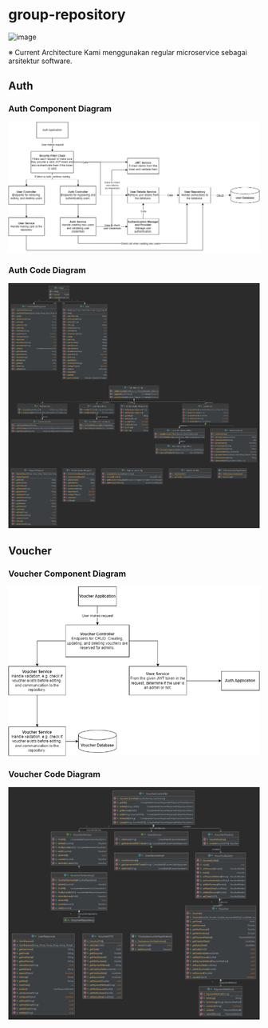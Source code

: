 # group-repository

![image](https://github.com/advpro-b3/group-repository/assets/122561514/9c59a941-9542-40c7-aebb-ec00713b2bc6)

※ Current Architecture
	Kami menggunakan regular microservice sebagai arsitektur software.

## Auth
### Auth Component Diagram
![Auth Component Diagram](/ComponentBimantoro/auth-component-diagram.drawio.png)
### Auth Code Diagram
![Auth Code Diagram](/ComponentBimantoro/toytopia-auth-uml.png)

## Voucher
### Voucher Component Diagram
![Voucher Component Diagram](/ComponentBimantoro/voucher-component-diagram.drawio.png)
### Voucher Code Diagram
![Voucher Code Diagram](/ComponentBimantoro/toytopia-voucher-uml.png)
